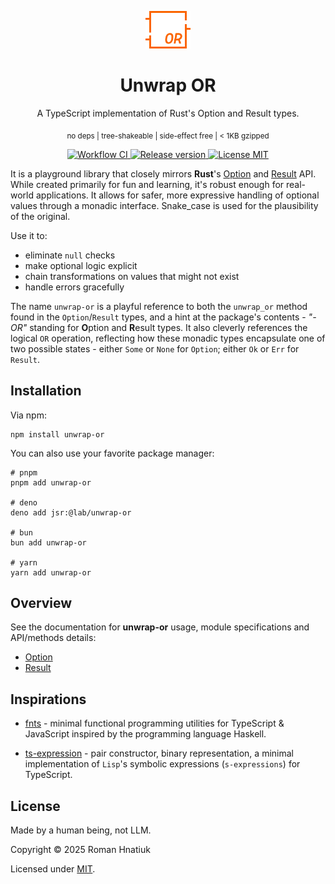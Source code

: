 <p align="center">
    <img src="https://raw.githubusercontent.com/hnatiukr/unwrap-or/main/logo.svg" height=60>
</p>

<h1 align="center">
Unwrap OR
</h1>

<p align="center">
A TypeScript implementation of Rust's Option and Result types.
</p>

<p align="center">
  <sub>
      no deps | tree-shakeable | side-effect free | < 1KB gzipped
  </sub>
</p>

<p align="center">
  <a href="https://github.com/hnatiukr/unwrap-or/actions/workflows/ci.yml">
      <img src="https://img.shields.io/github/actions/workflow/status/hnatiukr/unwrap-or/ci.yml?color=orange&style=for-the-badge" alt="Workflow CI">
  </a>
   <a href="https://www.npmjs.com/package/unwrap-or">
       <img src="https://img.shields.io/github/v/release/hnatiukr/unwrap-or?color=orange&style=for-the-badge" alt="Release version">
   </a>
  <a href="https://github.com/hnatiukr/unwrap-or/blob/main/LICENSE">
      <img src="https://img.shields.io/github/license/hnatiukr/unwrap-or?color=orange&style=for-the-badge" alt="License MIT">
  </a>
</p>

It is a playground library that closely mirrors **Rust**'s
[Option](https://doc.rust-lang.org/std/option/enum.Option.html) and
[Result](https://doc.rust-lang.org/std/result/enum.Result.html) API. While
created primarily for fun and learning, it's robust enough for real-world
applications. It allows for safer, more expressive handling of optional values
through a monadic interface. Snake_case is used for the plausibility of the
original.

Use it to:

- eliminate `null` checks
- make optional logic explicit
- chain transformations on values that might not exist
- handle errors gracefully

The name `unwrap-or` is a playful reference to both the `unwrap_or` method found
in the `Option`/`Result` types, and a hint at the package's contents - _"-OR"_
standing for **O**ption and **R**esult types. It also cleverly references the
logical `OR` operation, reflecting how these monadic types encapsulate one of
two possible states - either `Some` or `None` for `Option`; either `Ok` or `Err`
for `Result`.

## Installation

Via npm:

```shell
npm install unwrap-or
```

You can also use your favorite package manager:

```shell
# pnpm
pnpm add unwrap-or

# deno
deno add jsr:@lab/unwrap-or

# bun
bun add unwrap-or

# yarn
yarn add unwrap-or
```

## Overview

See the documentation for **unwrap-or** usage, module specifications and
API/methods details:

- [Option](https://github.com/hnatiukr/unwrap-or/blob/main/docs/option.md)
- [Result](https://github.com/hnatiukr/unwrap-or/blob/main/docs/result.md)

## Inspirations

- [fnts](https://github.com/drizzer14/fnts) - minimal functional programming
  utilities for TypeScript & JavaScript inspired by the programming language
  Haskell.

- [ts-expression](https://github.com/hnatiukr/ts-expression) - pair constructor,
  binary representation, a minimal implementation of `Lisp`'s symbolic
  expressions (`s-expressions`) for TypeScript.

## License

Made by a human being, not LLM.

Copyright © 2025 Roman Hnatiuk

Licensed under [MIT](./LICENSE).
